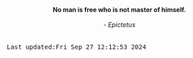 
<div align="center"><b><span>No man is free who is not master of himself.</span></b><br><br><i> - Epictetus</i></div>
<br><br><kbd>Last updated:Fri Sep 27 12:12:53 2024</kbd>